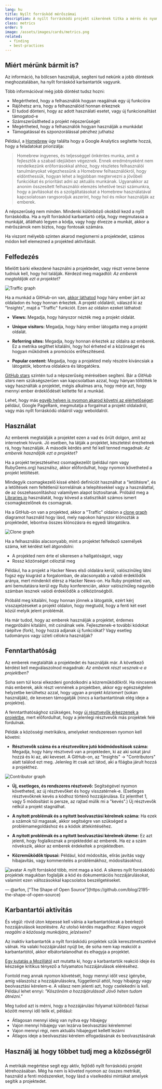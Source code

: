 ```yaml
---
lang: hu
title: Nyílt forráskód mérőszámai
description: A nyílt forráskódú projekt sikerének titka a mérés és nyomon követés.
class: metrics
order: 9
image: /assets/images/cards/metrics.png
related:
  - finding
  - best-practices
---
```


## Miért mérünk bármit is?

Az információ, ha bölcsen használjuk, segíteni tud nekünk a jobb döntések meghozatalában, ha nyílt forráskód karbantartók vagyunk.

Több információval még jobb döntést tudsz hozni:

* Megértheted, hogy a felhasználók hogyan reagálnak egy új funkcióra
* Rájöhetsz arra, hogy a felhasználóid honnan érkeznek
* El tudod dönteni, hogy az adott használati esetet, vagy új funkcionalitást támogatod-e
* Számszerűsítheted a projekt népszerűségét
* Megértheted, hogy a felhasználók hogyan használják a munkádat
* Támogatással és szponzorálással pénzhez juthatsz

Például, a [Homebrew](https://github.com/Homebrew/brew/blob/bbed7246bc5c5b7acb8c1d427d10b43e090dfd39/docs/Analytics.md) úgy találta hogy a Google Analytics segítette hozzá, hogy a feladatokat priorizálja:

> Homebrew ingyenes, és teljességgel önkéntes munka, amit a fejlesztők a szabad idejükben végeznek. Ennek eredményeként nem rendelkezünk erőforrásokkal ahhoz, hogy részletes felhasználói tanulmányokat végezhessünk a Homebrew felhasználókról, hogy eldönthessük, hogyan lehet a legjobban megtervezni a jövőbeli funkciókat és prioritást adni az aktuális munkának. Ugyanakkor az anonim összesített felhasználói elemzés lehetővé teszi számunkra, hogy a javításokat és a szolgáltatásokat a Homebrew használatával kapcsolatosan rangsoroljuk aszerint, hogy hol és mikor használják az emberek.

A népszerűség nem minden. Mindenki különböző okokból kezd a nyílt forráskódba. Ha a nyílt forráskód karbantartó célja, hogy megmutassa a munkáját, átlátható legyen a kódja, vagy hogy élvezze a munkát, akkor a mérőszámok nem biztos, hogy fontosak számára.

Ha viszont mélyebb szinten akarod megismerni a projektedet, számos módon kell elemezned a projekted aktivitását.

## Felfedezés

Mielőtt bárki elkezdené használni a projektedet, vagy részt venne benne tudniuk kell, hogy hol találják. Kérdezd meg magadtól: _Az emberek megtalálják ezt a projektet?_

![Traffic graph](/assets/images/metrics/repo_traffic_graphs_tooltip.png)

Ha a munkád a GitHub-on van, [akkor láthatod](https://help.github.com/articles/about-repository-graphs/#traffic) hogy hány ember járt az oldaladon és hogy honnan érkeztek. A projekt oldaláról, válaszd ki az "Insights", majd a "Traffic" funkciót. Ezen az oldalon ezeket láthatod:

* **Views:** Megadja, hogy hányszor nézték meg a projekt oldalát.

* **Unique visitors:** Megadja, hogy hány ember látogatta meg a projekt oldalát.

* **Referring sites:** Megadja, hogy honnan érkeztek az oldalra az emberek. Ez a metrika segíthet kitalálni, hogy hol érheted el a közönséget és hogyan működnek a promóciós erőfeszítéseid.

* **Popular content:** Megadja, hogy a projekted mely részére kíváncsiak a látogatók, lebontva oldalakra és látogatókra.

[GitHub stars](https://help.github.com/articles/about-stars/) szintén tud a népszerűség mérésében segíteni. Bár a _GitHub stars_ nem szükségszerűen van kapcsolatban azzal, hogy hányan töltötték le vagy használták a projektet, mégis alkalmas arra, hogy mérje azt, hogy mennyi ember érdeklődését keltette fel a munkád.

Lehet, hogy más [egyéb helyen is nyomon akarod követni az elérhetőséget](https://opensource.com/business/16/6/pirate-metrics): például, Google PageRank, megmutatja a forgalmat a projekt oldaladról, vagy más nyílt forráskódú oldalról vagy weboldalról.

## Használat

Az emberek megtalálják a projektet ezen a vad és őrült dolgon, amit az internetnek hívunk. Jó esetben, ha látják a projektet, késztetést érezhetnek rá, hogy használják. A második kérdés amit fel kell tenned magadnak: _Az emberek használják ezt a projektet?_

Ha a projekt terjesztéséhez csomagkezelőt (például npm vagy RubyGems.org) használsz, akkor előfordulhat, hogy nyomon követheted a projekt letöltését.

Mindegyik csomagkezelő kissé eltérő definíciót használhat a "letöltésre", és a letöltések nem feltétlenül korrelálnak a telepítésekkel vagy a használattal, de az összehasonlításhoz valamilyen alapot biztosítanak. Próbáld meg a [Libraries.io](https://libraries.io/) használatát, hogy kövesd a statisztikáit számos ismert csomagkezelőnek és csomagnak.

Ha a GitHub-on van a projekted, akkor a "Traffic" oldalon a  [clone graph](https://github.com/blog/1873-clone-graphs) diagramot használd hogy lásd, mely napokon hányszor klónozták a projektedet, lebontva összes klónozásra és egyedi látogatókra.

![Clone graph](/assets/images/metrics/clone_graph.png)

Ha a felhasználás alacsonyabb, mint a projektet felfedező személyek száma, két kérdést kell átgondolni:

* A projekted nem érte el sikeresen a hallgatóságot, vagy
* Rossz közönséget céloztál meg

Például, ha a projekt a Hacker News első oldalára kerül, valószínűleg látni fogsz egy kiugrást a forgalomban, de alacsonyabb a valódi érdeklődők aránya, mert mindenkit elérsz a Hacker News-on. Ha Ruby projekted van, ami bemutatásra kerül egy Ruby konferencián, akkor valószínűleg nagyobb számban lesznek valódi érdeklődők a célközönségből.

Próbáld meg kitalálni, hogy honnan jönnek a látogatók, ezért kérj visszajelzéseket a projekt oldalon, hogy megtudd, hogy a fenti két eset közül melyik jelent problémát.

Ha már tudod, hogy az emberek használják a projektet, érdemes megpróbálni kitalálni, mit csinálnak vele. Fejlesztenek-e további kódokat ráépítve (fork), hogy hozzá adjanak új funkciókat? Vagy esetleg tudományos vagy üzleti célokra használják?

## Fenntarthatóság

Az emberek megtalálták a projektedet és használják már. A következő kérdést kell megválaszolnod magadnak: _Az emberek részt vesznek-e a projektben?_

Soha sem túl korai elkezdeni gondolkodni a közreműködőkről. Ha nincsenek más emberek, akik részt vennének a projektben, akkor egy egészségtelen helyzetbe kerülhetsz azzal, hogy ugyan a projekt _közismert_ (sokan használják), de kevesen támogatják (nincs a karbantartónak elég ideje a projektre).

A fenntarthatósághoz szükséges, hogy [új résztvevők érkezzenek a projektbe](http://blog.abigailcabunoc.com/increasing-developer-engagement-at-mozilla-science-learning-advocacy#contributor-pathways_2), mert előfordulhat, hogy a jelenlegi résztvevők más projektek felé fordulnak.

Példák a közösségi metrikákra, amelyeket rendszeresen nyomon kell követni:

* **Résztvevők száma és a résztvevőkre jutó kódmódosítások száma:** Megadja, hogy hány résztvevő van a projekteden, ki az aki sokat járul hozzá és ki az, aki keveset. A GitHub-on, az "Insights" -> "Contributors" alatt találod ezt meg. Jelenleg itt csak azt látod, aki a főágba járult hozzá a projekthez.

![Contributor graph](/assets/images/metrics/repo_contributors_specific_graph.png)

* **Új, esetleges, és rendszeres résztvevő:** Segítségével nyomon követheted, az új résztvevőket és hogy visszatérnek-e. (Esetleges résztvevőknek kevés a kódhoz történő hozzájárulása. Ez jelenthet 1, vagy 5 módosítást is persze, az rajtad múlik mi a "kevés".) Új résztvevők nélkül a projekt stagnálhat.

* **A nyitott problémák és a nyitott beolvasztási kérelmek száma:** Ha ezek a számok túl magasak, akkor segítségre van szükséged a problémamegoldáshoz és a kódok áttekintéséhez.

* **A nyitott problémák és a nyitott beolvasztási kérelmek üteme:** Ez azt jelenti, hogy foglalkoznak a projekteddel az emberek. Ha ez a szám növekszik, akkor az emberek érdekeltek a projektedben.

* **Közreműködők típusai:** Például, kód módosítás, elírás javítás vagy hibajavítás, vagy kommentelés a problémákhoz, módosításokhoz.

<aside markdown="1" class="pquote">
  <img src="https://avatars.githubusercontent.com/arfon?s=180" class="pquote-avatar" alt="avatar">
  A nyílt forráskód több, mint maga a kód. A sikeres nyílt forráskódú projektek magukban foglalják a kód és dokumentációs hozzájárulásokat, valamint ezen változásokkal kapcsolatos beszélgetéseket.
  <p markdown="1" class="pquote-credit">
— @arfon, ["The Shape of Open Source"](https://github.com/blog/2195-the-shape-of-open-source)
  </p>
</aside>

## Karbantartói aktivitás

És végül: rövid úton képessé kell válnia a karbantartóknak a beérkező hozzájárulások kezelésére. Az utolsó kérdés magadhoz: _Képes vagyok reagálni a közösség munkájára, jelzéseire?_

Az inaktív karbantartók a nyílt forráskódú projektek szűk keresztmetszetévé válnak. Ha valaki hozzájárulást nyújt be, de soha nem kap reakciót a karbantartótól, akkor elbátortalanodhat és elhagyja a projektet.

[Egy kutatás a Mozillától](https://docs.google.com/presentation/d/1hsJLv1ieSqtXBzd5YZusY-mB8e1VJzaeOmh8Q4VeMio/edit#slide=id.g43d857af8_0177) azt mutatta ki, hogy a karbantartók reakció ideje és készsége kritikus tényező a folyamatos hozzájárulások eléréséhez.

Fontold meg annak nyomon követését, hogy mennyi időt vesz igénybe, amíg válaszolsz a hozzájárulásokra, függetlenül attól, hogy hibajegy vagy beolvasztási kérelem-e. A válasz nem jelenti azt, hogy cselekedni is kell. Például lehet ennyi: _"Köszönöm a hozzájárulásod! Jövő héten tudom átnézni."_

Meg tudod azt is mérni, hogy a hozzájárulási folyamat különböző fázisai között mennyi idő telik el, például:

* Átlagosan mennyi ideig van nyitva egy hibajegy
* Vajon mennyi hibajegy van lezárva beolvasztási kérelemmel
* Vajon mennyi régi, nem aktuális hibajegyet kellett lezárni
* Átlagos ideje a beolvasztási kérelem elfogadásának és beolvasztásának

## Használj 📊 hogy többet tudj meg a közösségről

A metrikák megértése segít egy aktív, fejlődő nyílt forráskódú projekt létrehozásában. Még ha nem is követed nyomon az összes metrikát, használd a fenti módszereket, hogy lásd a viselkedési mintákat amelyek segítik a projektedet.
